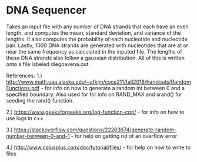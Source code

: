# DNA Sequencer
Takes an input file with any number of DNA strands that each have an even length, and computes the mean, standard deviation, and variance of the lengths. It also computes the probability of each nucleotide and nucleotide pair. Lastly, 1000 DNA strands are generated with nucleotides that are at or near the same frequency as calculated in the inputed file. The lengths of these DNA strands also follow a gaussian distribution. All of this is written onto a file labeled diegoavena.out.

References:
1.) http://www.math.uaa.alaska.edu/~afkjm/csce211/fall2018/handouts/RandomFunctions.pdf - for info on how to generate a random int between 0 and a specified boundary. Also used for for info on RAND_MAX and srand() for seeding the rand() function.

2.) https://www.geeksforgeeks.org/log-function-cpp/ - for info on how to use logs in c++

3.) https://stackoverflow.com/questions/22263674/generate-random-number-between-0-and-1 - for help on getting rid of an overflow error

4.) http://www.cplusplus.com/doc/tutorial/files/ - for help on how to write to files
